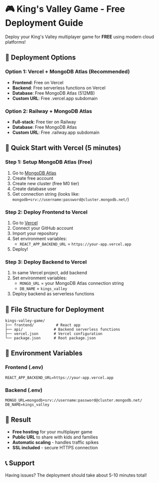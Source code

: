 # 🎮 King's Valley Game - Free Deployment Guide

Deploy your King's Valley multiplayer game for **FREE** using modern cloud platforms!

## 🌟 Deployment Options

### Option 1: Vercel + MongoDB Atlas (Recommended)
- **Frontend**: Free on Vercel
- **Backend**: Free serverless functions on Vercel  
- **Database**: Free MongoDB Atlas (512MB)
- **Custom URL**: Free .vercel.app subdomain

### Option 2: Railway + MongoDB Atlas
- **Full-stack**: Free tier on Railway
- **Database**: Free MongoDB Atlas
- **Custom URL**: Free .railway.app subdomain

## 🚀 Quick Start with Vercel (5 minutes)

### Step 1: Setup MongoDB Atlas (Free)
1. Go to [MongoDB Atlas](https://www.mongodb.com/atlas)
2. Create free account
3. Create new cluster (free M0 tier)
4. Create database user
5. Get connection string (looks like: `mongodb+srv://username:password@cluster.mongodb.net/`)

### Step 2: Deploy Frontend to Vercel
1. Go to [Vercel](https://vercel.com)
2. Connect your GitHub account
3. Import your repository
4. Set environment variables:
   - `REACT_APP_BACKEND_URL` = `https://your-app.vercel.app`
5. Deploy!

### Step 3: Deploy Backend to Vercel
1. In same Vercel project, add backend
2. Set environment variables:
   - `MONGO_URL` = your MongoDB Atlas connection string
   - `DB_NAME` = `kings_valley`
3. Deploy backend as serverless functions

## 📁 File Structure for Deployment
```
kings-valley-game/
├── frontend/          # React app
├── api/              # Backend serverless functions  
├── vercel.json       # Vercel configuration
└── package.json      # Root package.json
```

## 🔧 Environment Variables

### Frontend (.env)
```
REACT_APP_BACKEND_URL=https://your-app.vercel.app
```

### Backend (.env)
```
MONGO_URL=mongodb+srv://username:password@cluster.mongodb.net/
DB_NAME=kings_valley
```

## 🎯 Result
- **Free hosting** for your multiplayer game
- **Public URL** to share with kids and families
- **Automatic scaling** - handles traffic spikes
- **SSL included** - secure HTTPS connection

## 📞 Support
Having issues? The deployment should take about 5-10 minutes total!